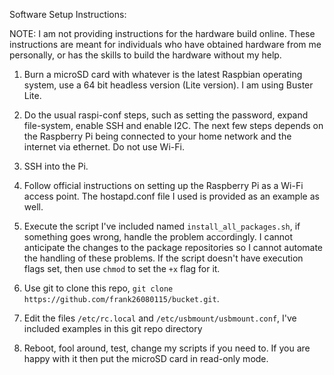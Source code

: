 Software Setup Instructions:

NOTE: I am not providing instructions for the hardware build online. These instructions are meant for individuals who have obtained hardware from me personally, or has the skills to build the hardware without my help.

1. Burn a microSD card with whatever is the latest Raspbian operating system, use a 64 bit headless version (Lite version). I am using Buster Lite.

2. Do the usual raspi-conf steps, such as setting the password, expand file-system, enable SSH and enable I2C. The next few steps depends on the Raspberry Pi being connected to your home network and the internet via ethernet. Do not use Wi-Fi.

3. SSH into the Pi.

4. Follow official instructions on setting up the Raspberry Pi as a Wi-Fi access point. The hostapd.conf file I used is provided as an example as well.

5. Execute the script I've included named `install_all_packages.sh`, if something goes wrong, handle the problem accordingly. I cannot anticipate the changes to the package repositories so I cannot automate the handling of these problems. If the script doesn't have execution flags set, then use `chmod` to set the `+x` flag for it.

6. Use git to clone this repo, `git clone https://github.com/frank26080115/bucket.git`.

7. Edit the files `/etc/rc.local` and `/etc/usbmount/usbmount.conf`, I've included examples in this git repo directory

8. Reboot, fool around, test, change my scripts if you need to. If you are happy with it then put the microSD card in read-only mode.
